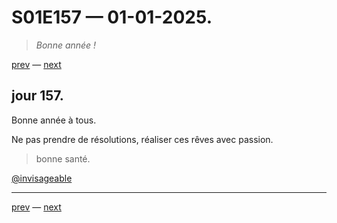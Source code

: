 # S01E157 — 01-01-2025.

> *Bonne année !*

[prev](S01E155-30-12-2024.md) — [next](S01E01-29-07-2024.md)     

## jour 157.

Bonne année à tous. 

Ne pas prendre de résolutions, réaliser ces rêves avec passion.

> bonne santé.

[@invisageable](https://twitter.com/invisageable)   

---

[prev](S01E155-30-12-2024.md) — [next](S01E01-29-07-2024.md)   
